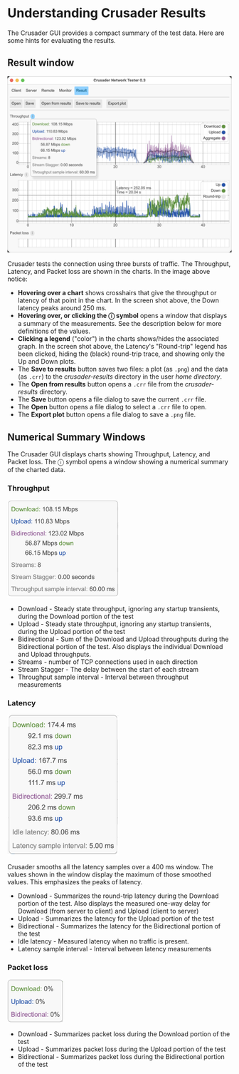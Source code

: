 # Understanding Crusader Results

The Crusader GUI provides a compact summary of the test data.
Here are some hints for evaluating the results.

## Result window

![Result with statistics](./media/Crusader-Result-with-stats.png)

Crusader tests the connection using three bursts of traffic.
The Throughput, Latency, and Packet loss are shown in the charts.
In the image above notice:

* **Hovering over a chart** shows crosshairs that give the throughput
  or latency of that point in the chart.
  In the screen shot above, the Down latency
  peaks around 250 ms.
* **Hovering over, or clicking the ⓘ symbol** opens a window that displays
  a summary of the measurements.
  See the description below for more definitions of the values.
* **Clicking a legend** ("color") in the charts shows/hides
  the associated graph.
  In the screen shot above, the Latency's "Round-trip" legend has been clicked,
  hiding the (black) round-trip trace,
  and showing only the Up and Down plots.
* The **Save to results** button saves two files: a plot (as `.png`) 
  and the data (as `.crr`) to the _crusader-results_ directory
  in the user _home directory_. 
* The **Open from results** button opens a `.crr` file
  from the _crusader-results_ directory.
* The **Save** button opens a file dialog to save the current `.crr` file.
* The **Open** button opens a file dialog to select a `.crr` file to open.
* The **Export plot** button opens a file dialog to save a `.png` file.

## Numerical Summary Windows

The Crusader GUI displays charts showing Throughput, Latency, and Packet loss. The ⓘ symbol opens a window showing a numerical summary of the charted data.

### Throughput

<img src="media/Crusader-Throughput.png" alt="description" width="250" />

* Download - Steady state throughput, ignoring any startup transients, during the Download portion of the test
* Upload - Steady state throughput, ignoring any startup transients, during the Upload portion of the test
* Bidirectional - Sum of the Download and Upload throughputs
  during the Bidirectional portion of the test.
  Also displays the individual Download and Upload throughputs.
* Streams - number of TCP connections used in each direction
* Stream Stagger - The delay between the start of each stream  
* Throughput sample interval - Interval between throughput measurements

### Latency

<img src="media/Crusader-Latency.png" alt="description" width="250" />

Crusader smooths all the latency samples over a 400 ms window.
The values shown in the window display the maximum of those smoothed values.
This emphasizes the peaks of latency.

* Download - Summarizes the round-trip latency during the Download portion of the test.
  Also displays the measured one-way delay for Download (from server to client)
  and Upload (client to server)
* Upload - Summarizes the latency for the Upload portion of the test
* Bidirectional - Summarizes the latency for the Bidirectional portion of the test
* Idle latency - Measured latency when no traffic is present.
* Latency sample interval - Interval between latency measurements

### Packet loss

<img src="media/Crusader-Loss.png" alt="description" width="125" />

* Download - Summarizes packet loss during the Download portion of the test
* Upload - Summarizes packet loss during the Upload portion of the test
* Bidirectional - Summarizes packet loss during the Bidirectional portion of the test 
